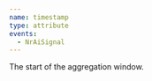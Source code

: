 ```yaml
---
name: timestamp
type: attribute
events:
  - NrAiSignal
---
```


The start of the aggregation window.